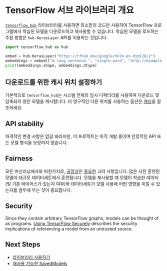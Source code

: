 <!--* freshness: { owner: 'kempy' } *-->

# TensorFlow 서브 라이브러리 개요

[`tensorflow_hub`](https://github.com/tensorflow/hub) 라이브러리를 사용하면 최소한의 코드만 사용하여 TensorFlow 프로그램에서 학습된 모델을 다운로드하고 재사용할 수 있습니다. 학습된 모델을 로드하는 주된 방법은 `hub.KerasLayer` API를 이용하는 것입니다.

```python
import tensorflow_hub as hub

embed = hub.KerasLayer("https://tfhub.dev/google/nnlm-en-dim128/2")
embeddings = embed(["A long sentence.", "single-word", "http://example.com"])
print(embeddings.shape, embeddings.dtype)
```

## 다운로드를 위한 캐시 위치 설정하기

기본적으로 `tensorflow_hub`는 시스템 전체의 임시 디렉터리를 사용하여 다운로드 및 압축되지 않은 모델을 캐시합니다. 더 영구적인 다른 위치를 사용하는 옵션은 [캐싱](caching.md)을 참조하세요.

## API stability

파격적인 변경 사항은 없길 바라지만, 이 프로젝트는 아직 개발 중이며 안정적인 API 또는 모델 형식을 보장하지 않습니다.

## Fairness

모든 머신러닝에서와 마찬가지로, [공정성](http://ml-fairness.com)은 [중요한](https://research.googleblog.com/2016/10/equality-of-opportunity-in-machine.html) 고려 사항입니다. 많은 사전 훈련된 모델이 대규모 데이터세트에서 훈련됩니다. 모델을 재사용할 때 모델이 학습한 데이터(및 기존 바이어스가 있는지 여부)와 데이터세트가 모델 사용에 어떤 영향을 미칠 수 있는지를 염두에 두는 것이 중요합니다.

## Security

Since they contain arbitrary TensorFlow graphs, models can be thought of as programs. [Using TensorFlow Securely](https://github.com/tensorflow/tensorflow/blob/master/SECURITY.md) describes the security implications of referencing a model from an untrusted source.

## Next Steps

- [라이브러리 사용하기](tf2_saved_model.md)
- [재사용 가능한 SavedModels](reusable_saved_models.md)
